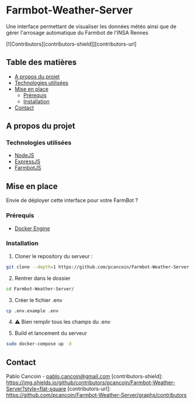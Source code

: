 # Farmbot-Weather-Server
Une interface permettant de visualiser les données météo ainsi que de gérer l'arrosage automatique du Farmbot de l'INSA Rennes



[![Contributors][contributors-shield]][contributors-url]

## Table des matières

* [A propos du projet](#a-propos-du-projet)
* [Technologies utilisées](#technologies-utilisées)
* [Mise en place](#mise-en-place)
  * [Prérequis](#prérequis)
  * [Installation](#installation)
* [Contact](Contact)

## A propos du projet


### Technologies utilisées

* [NodeJS](https://nodejs.org/en/)
* [ExpressJS](https://expressjs.com/)
* [FarmbotJS](https://github.com/FarmBot/farmbot-js)


## Mise en place

Envie de déployer cette interface pour votre FarmBot ?

### Prérequis

* [Docker Engine](https://docs.docker.com/engine/install/)

### Installation
 

1. Cloner le repository du serveur :
```sh
git clone --depth=1 https://github.com/pcancoin/Farmbot-Weather-Server.git
```

2. Rentrer dans le dossier
```sh
cd Farmbot-Weather-Server/
```

3. Créer le fichier .env
```sh
cp .env.example .env
```

4. :warning: Bien remplir tous les champs du .env

5. Build et lancement du serveur
```sh
sudo docker-compose up -d
```

<!-- CONTACT -->
## Contact

Pablo Cancoin - pablo.cancoin@gmail.com
[contributors-shield]: https://img.shields.io/github/contributors/pcancoin/Farmbot-Weather-Server?style=flat-square
[contributors-url]: https://github.com/pcancoin/Farmbot-Weather-Server/graphs/contributors

